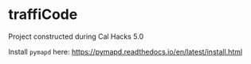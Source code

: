 # traffiCode
Project constructed during Cal Hacks 5.0

Install `pymapd` here: https://pymapd.readthedocs.io/en/latest/install.html
